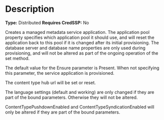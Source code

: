 # Description

**Type:** Distributed
**Requires CredSSP:** No

Creates a managed metadata service application. The application pool property
specifies which application pool it should use, and will reset the application
back to this pool if it is changed after its initial provisioning. The
database server and database name properties are only used during
provisioning, and will not be altered as part of the ongoing operation of the
set method.

The default value for the Ensure parameter is Present. When not specifying this
parameter, the service application is provisioned.

The content type hub url will be set or reset.

The language settings (default and working) are only changed if they are part of
the bound parameters. Otherwise they will not be altered.

ContentTypePushdownEnabled and ContentTypeSyndicationEnabled will only be altered
if they are part of the bound parameters.
